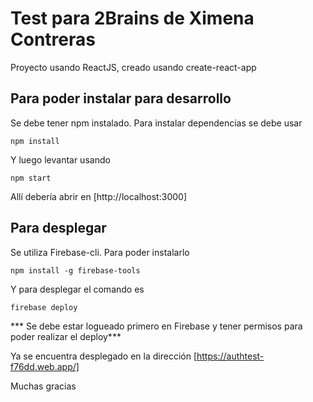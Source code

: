 # Test para 2Brains de Ximena Contreras
Proyecto usando ReactJS, creado usando create-react-app
## Para poder instalar para desarrollo
Se debe tener npm instalado.
Para instalar dependencias se debe usar
```
npm install
```
Y luego levantar usando
```
npm start
```
Allí debería abrir en [http://localhost:3000]
## Para desplegar
Se utiliza Firebase-cli. Para poder instalarlo
```
npm install -g firebase-tools
```
Y para desplegar el comando es
```
firebase deploy
````

*** Se debe estar logueado primero en Firebase y tener permisos para poder realizar el deploy***

Ya se encuentra desplegado en la dirección [https://authtest-f76dd.web.app/]

Muchas gracias
